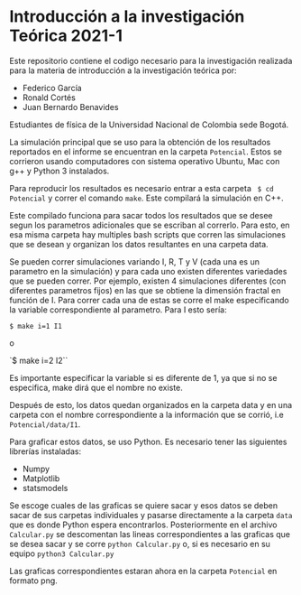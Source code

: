 # Introducción a la investigación Teórica 2021-1

Este repositorio contiene el codigo necesario para la investigación realizada
para la materia de introducción a la investigación teórica por:

-   Federico García
-   Ronald Cortés
-   Juan Bernardo Benavides

Estudiantes de física de la Universidad Nacional de Colombia sede Bogotá.

La simulación principal que se uso para la obtención de los resultados reportados
en el informe se encuentran en la carpeta `Potencial`. Estos se corrieron usando
computadores con sistema operativo Ubuntu, Mac con g++ y Python 3 instalados.

Para reproducir los resultados es necesario entrar a esta carpeta ` $ cd Potencial`
y correr el comando `make`. Este compilará la simulación en C++.

Este compilado funciona para sacar todos los resultados que se desee segun los
parametros adicionales que se escriban al correrlo. Para esto, en esa misma carpeta
hay multiples bash scripts que corren las simulaciones que se desean y organizan
los datos resultantes en una carpeta data.

Se pueden correr simulaciones variando I, R, T y V (cada una es un parametro en
la simulación) y para cada uno existen diferentes variedades que se pueden correr.
Por ejemplo, existen 4 simulaciones diferentes (con diferentes parametros fijos)
en las que se obtiene la dimensión fractal en función de I. Para correr cada una
de estas se corre el make especificando la variable correspondiente al parametro.
Para I esto sería:

`$ make i=1 I1`

o

`$ make i=2 I2``

Es importante especificar la variable si es diferente de 1, ya que si no se especifica,
make dirá que el nombre no existe.

Después de esto, los datos quedan organizados en la carpeta data y en una carpeta
con el nombre correspondiente a la información que se corrió, i.e `Potencial/data/I1`.

Para graficar estos datos, se uso Python. Es necesario tener las siguientes librerías instaladas:

-   Numpy
-   Matplotlib
-   statsmodels

Se escoge cuales de las graficas se quiere sacar y esos datos se deben sacar de sus
carpetas individuales y pasarse directamente a la carpeta `data` que es donde Python
espera encontrarlos. Posteriormente en el archivo `Calcular.py` se descomentan las
lineas correspondientes a las graficas que se desea sacar y se corre `python Calcular.py`
o, si es necesario en su equipo `python3 Calcular.py`

Las graficas correspondientes estaran ahora en la carpeta `Potencial` en formato png.
